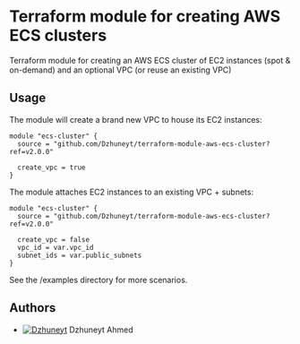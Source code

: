 # Terraform module for creating AWS ECS clusters
 Terraform module for creating an AWS ECS cluster of EC2 instances (spot & on-demand) and an optional VPC (or reuse an existing VPC)

## Usage

The module will create a brand new VPC to house its EC2 instances:
```hcl-terraform
module "ecs-cluster" {
  source = "github.com/Dzhuneyt/terraform-module-aws-ecs-cluster?ref=v2.0.0"

  create_vpc = true
}
```

The module attaches EC2 instances to an existing VPC + subnets:
```hcl-terraform
module "ecs-cluster" {
  source = "github.com/Dzhuneyt/terraform-module-aws-ecs-cluster?ref=v2.0.0"

  create_vpc = false
  vpc_id = var.vpc_id
  subnet_ids = var.public_subnets
}
```

See the /examples directory for more scenarios.

## Authors

- [![Dzhuneyt](https://github.com/Dzhuneyt.png?size=20)](https://dzhuneyt.com) Dzhuneyt Ahmed
